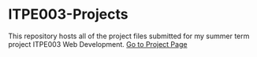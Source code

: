 # ITPE003-Projects
This repository hosts all of the project files submitted for my summer term project ITPE003 Web Development.
[Go to Project Page](https://mndrew.github.io/ITPE003-Projects/)
